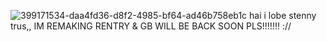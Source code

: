 ![399171534-daa4fd36-d8f2-4985-bf64-ad46b758eb1c](https://github.com/user-attachments/assets/7ca11b44-b115-4297-acf6-13989b967e71)
hai i lobe stenny trus,, IM REMAKING RENTRY & GB WILL BE BACK SOON PLS!!!!!!! ://